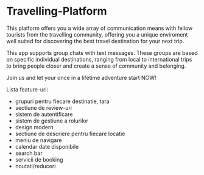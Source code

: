 # Travelling-Platform

This platform offers you a wide array of communication means with fellow tourists from the travelling community, offering you 
a unique enviroment well suited for discovering the best travel destination for your next trip.

This app supports group chats with text messages. These groups are based on specific individual destinations, ranging from 
local to international trips to bring people closer and create a sense of community and belonging.

Join us and let your once in a lifetime adventure start NOW!


Lista feature-uri:
-  grupuri pentru fiecare destinatie, tara
-	 sectiune de review-uri
-	 sistem de autentificare 
-	 sistem de gestiune a rolurilor
-	 design modern
-	 sectiune de descriere pentru fiecare locatie
-	 meniu de navigare
-	 calendar date disponibile
-	 search bar
-	 servicii de booking
-	 noutati/reduceri
